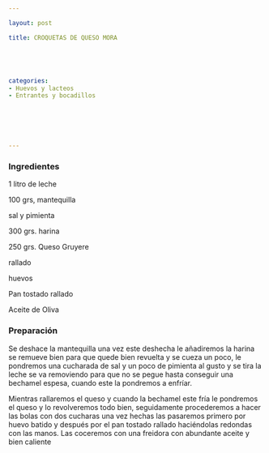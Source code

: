 ```yaml
---

layout: post

title: CROQUETAS DE QUESO MORA





categories:
- Huevos y lacteos
- Entrantes y bocadillos






---
```


<h3>Ingredientes</h3>

1 litro de leche

100 grs, mantequilla

sal y pimienta

300 grs. harina

250 grs. Queso Gruyere

rallado

huevos

Pan tostado rallado

Aceite de Oliva

<h3>Preparación</h3>

Se deshace la mantequilla una vez este deshecha le añadiremos la harina se remueve bien para que quede bien revuelta y se cueza un poco, le pondremos una cucharada de sal y un poco de pimienta al gusto y se tira la leche se va removiendo para que no se pegue hasta conseguir una bechamel espesa, cuando este la pondremos a enfríar.

Mientras rallaremos el queso y cuando la bechamel este fría le pondremos el queso y lo revolveremos todo bien, seguidamente procederemos a hacer las bolas con dos cucharas una vez hechas las pasaremos primero por huevo batido y después por el pan tostado rallado haciéndolas redondas con las manos. Las coceremos con una freidora con abundante aceite y bien caliente
